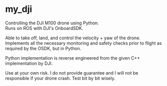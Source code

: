 # my_dji  



Controlling the DJI M100 drone using Python.   
Runs on ROS with DJI's OnboardSDK.   
  
Able to take off, land, and control the velocity + yaw of the drone.  
Implements all the necessary monitoring and safety checks prior to flight as required by the OSDK, but in Python.  
  
Python implementation is reverse engineered from the given C++ implementation by DJI.  
  

Use at your own risk. I do not provide guarantee and I will not be responsible if your drone crash. Test bit by bit wisely.   

